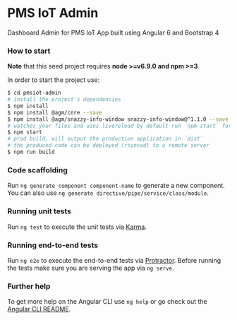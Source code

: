 # PMS IoT Admin

Dashboard Admin for PMS IoT App built using Angular 6 and Bootstrap 4

### How to start

**Note** that this seed project requires **node >=v6.9.0 and npm >=3**.

In order to start the project use:

```bash
$ cd pmsiot-admin
# install the project's dependencies
$ npm install
$ npm install @agm/core --save
$ npm install @agm/snazzy-info-window snazzy-info-window@^1.1.0 --save
# watches your files and uses livereload by default run `npm start` for a dev server. Navigate to `http://localhost:4200/`. The app will automatically reload if you change any of the source files.
$ npm start
# prod build, will output the production application in `dist`
# the produced code can be deployed (rsynced) to a remote server
$ npm run build
```

### Code scaffolding

Run `ng generate component component-name` to generate a new component. You can also use `ng generate directive/pipe/service/class/module`.

### Running unit tests

Run `ng test` to execute the unit tests via [Karma](https://karma-runner.github.io).

### Running end-to-end tests

Run `ng e2e` to execute the end-to-end tests via [Protractor](http://www.protractortest.org/).
Before running the tests make sure you are serving the app via `ng serve`.

### Further help

To get more help on the Angular CLI use `ng help` or go check out the [Angular CLI README](https://github.com/angular/angular-cli/blob/master/README.md).
